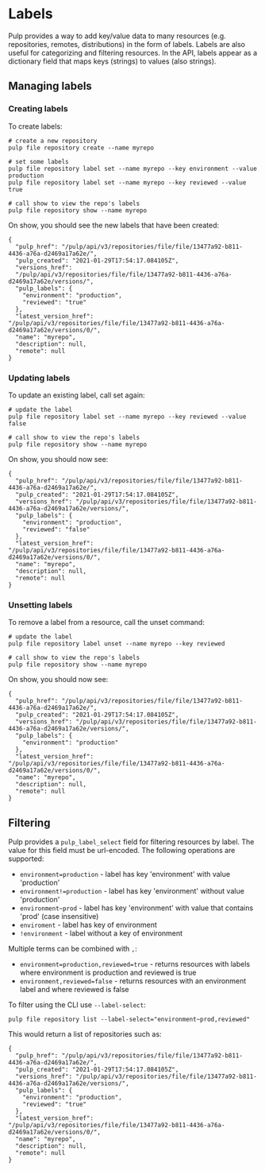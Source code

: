 # Labels

Pulp provides a way to add key/value data to many resources (e.g. repositories, remotes,
distributions) in the form of labels. Labels are also useful for categorizing and filtering
resources. In the API, labels appear as a dictionary field that maps keys (strings) to values (also
strings).

## Managing labels

### Creating labels

To create labels:

```
# create a new repository
pulp file repository create --name myrepo

# set some labels
pulp file repository label set --name myrepo --key environment --value production
pulp file repository label set --name myrepo --key reviewed --value true

# call show to view the repo's labels
pulp file repository show --name myrepo
```

On show, you should see the new labels that have been created:

```
{
  "pulp_href": "/pulp/api/v3/repositories/file/file/13477a92-b811-4436-a76a-d2469a17a62e/",
  "pulp_created": "2021-01-29T17:54:17.084105Z",
  "versions_href":
  "/pulp/api/v3/repositories/file/file/13477a92-b811-4436-a76a-d2469a17a62e/versions/",
  "pulp_labels": {
    "environment": "production",
    "reviewed": "true"
  },
  "latest_version_href": "/pulp/api/v3/repositories/file/file/13477a92-b811-4436-a76a-d2469a17a62e/versions/0/",
  "name": "myrepo",
  "description": null,
  "remote": null
}
```

### Updating labels

To update an existing label, call set again:

```
# update the label
pulp file repository label set --name myrepo --key reviewed --value false

# call show to view the repo's labels
pulp file repository show --name myrepo
```

On show, you should now see:

```
{
  "pulp_href": "/pulp/api/v3/repositories/file/file/13477a92-b811-4436-a76a-d2469a17a62e/",
  "pulp_created": "2021-01-29T17:54:17.084105Z",
  "versions_href": "/pulp/api/v3/repositories/file/file/13477a92-b811-4436-a76a-d2469a17a62e/versions/",
  "pulp_labels": {
    "environment": "production",
    "reviewed": "false"
  },
  "latest_version_href": "/pulp/api/v3/repositories/file/file/13477a92-b811-4436-a76a-d2469a17a62e/versions/0/",
  "name": "myrepo",
  "description": null,
  "remote": null
}
```

### Unsetting labels

To remove a label from a resource, call the unset command:

```
# update the label
pulp file repository label unset --name myrepo --key reviewed

# call show to view the repo's labels
pulp file repository show --name myrepo
```

On show, you should now see:

```
{
  "pulp_href": "/pulp/api/v3/repositories/file/file/13477a92-b811-4436-a76a-d2469a17a62e/",
  "pulp_created": "2021-01-29T17:54:17.084105Z",
  "versions_href": "/pulp/api/v3/repositories/file/file/13477a92-b811-4436-a76a-d2469a17a62e/versions/",
  "pulp_labels": {
    "environment": "production"
  },
  "latest_version_href": "/pulp/api/v3/repositories/file/file/13477a92-b811-4436-a76a-d2469a17a62e/versions/0/",
  "name": "myrepo",
  "description": null,
  "remote": null
}
```

## Filtering

Pulp provides a `pulp_label_select` field for filtering resources by label. The value for this
field must be url-encoded. The following operations are supported:

- `environment=production` - label has key 'environment' with value 'production'
- `environment!=production` - label has key 'environment' without value 'production'
- `environment~prod` - label has key 'environment' with value that contains 'prod' (case insensitive)
- `enviroment` - label has key of environment
- `!environment` - label without a key of environment

Multiple terms can be combined with `,`:

- `environment=production,reviewed=true` - returns resources with labels where environment is
  production and reviewed is true
- `environment,reviewed=false` - returns resources with an environment label and where reviewed is
  false

To filter using the CLI use `--label-select`:

```
pulp file repository list --label-select="environment~prod,reviewed"
```

This would return a list of repositories such as:

```
{
  "pulp_href": "/pulp/api/v3/repositories/file/file/13477a92-b811-4436-a76a-d2469a17a62e/",
  "pulp_created": "2021-01-29T17:54:17.084105Z",
  "versions_href": "/pulp/api/v3/repositories/file/file/13477a92-b811-4436-a76a-d2469a17a62e/versions/",
  "pulp_labels": {
    "environment": "production",
    "reviewed": "true"
  },
  "latest_version_href": "/pulp/api/v3/repositories/file/file/13477a92-b811-4436-a76a-d2469a17a62e/versions/0/",
  "name": "myrepo",
  "description": null,
  "remote": null
}
```
